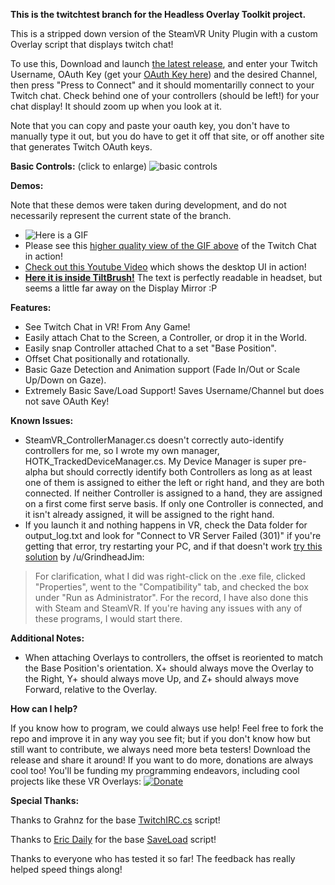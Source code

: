 **This is the twitchtest branch for the Headless Overlay Toolkit project.**

This is a stripped down version of the SteamVR Unity Plugin with a custom Overlay script that displays twitch chat!

To use this, Download and launch [the latest release](https://github.com/Hotrian/HeadlessOverlayToolkit/releases), and enter your Twitch Username, OAuth Key (get your [OAuth Key here](http://www.twitchapps.com/tmi/)) and the desired Channel, then press "Press to Connect" and it should momentarilly connect to your Twitch chat. Check behind one of your controllers (should be left!) for your chat display! It should zoom up when you look at it.

Note that you can copy and paste your oauth key, you don't have to manually type it out, but you do have to get it off that site, or off another site that generates Twitch OAuth keys.

**Basic Controls:** (click to enlarge)
![basic controls](http://image.prntscr.com/image/383d945a47b54b1194bf5dd72e9e726e.png)

**Demos:**

Note that these demos were taken during development, and do not necessarily represent the current state of the branch.
- ![Here is a GIF](https://thumbs.gfycat.com/SinfulHonestGenet-size_restricted.gif)
- Please see this [higher quality view of the GIF above](https://gfycat.com/SinfulHonestGenet) of the Twitch Chat in action!
- [Check out this Youtube Video](https://www.youtube.com/watch?v=JMk7Vy1Zq_s) which shows the desktop UI in action!
- [**Here it is inside TiltBrush!**](https://www.youtube.com/watch?v=tpqIQ5UkGrY) The text is perfectly readable in headset, but seems a little far away on the Display Mirror :P

**Features:**
- See Twitch Chat in VR! From Any Game!
- Easily attach Chat to the Screen, a Controller, or drop it in the World.
- Easily snap Controller attached Chat to a set "Base Position".
- Offset Chat positionally and rotationally.
- Basic Gaze Detection and Animation support (Fade In/Out or Scale Up/Down on Gaze).
- Extremely Basic Save/Load Support! Saves Username/Channel but does not save OAuth Key!

**Known Issues:**
- SteamVR_ControllerManager.cs doesn't correctly auto-identify controllers for me, so I wrote my own manager, HOTK_TrackedDeviceManager.cs. My Device Manager is super pre-alpha but should correctly identify both Controllers as long as at least one of them is assigned to either the left or right hand, and they are both connected. If neither Controller is assigned to a hand, they are assigned on a first come first serve basis. If only one Controller is connected, and it isn't already assigned, it will be assigned to the right hand.
- If you launch it and nothing happens in VR, check the Data folder for output_log.txt and look for "Connect to VR Server Failed (301)" if you're getting that error, try restarting your PC, and if that doesn't work [try this solution](https://www.reddit.com/r/Vive/comments/4p9hxg/wip_i_just_released_the_first_build_of_my_cross/d4kmvrj) by /u/GrindheadJim:

>For clarification, what I did was right-click on the .exe file, clicked "Properties", went to the "Compatibility" tab, and checked the box under "Run as Administrator". For the record, I have also done this with Steam and SteamVR. If you're having any issues with any of these programs, I would start there. 

**Additional Notes:**
- When attaching Overlays to controllers, the offset is reoriented to match the Base Position's orientation. X+ should always move the Overlay to the Right, Y+ should always move Up, and Z+ should always move Forward, relative to the Overlay.

**How can I help?**

If you know how to program, we could always use help! Feel free to fork the repo and improve it in any way you see fit; but if you don't know how but still want to contribute, we always need more beta testers! Download the release and share it around! If you want to do more, donations are always cool too! You'll be funding my programming endeavors, including cool projects like these VR Overlays: [![Donate](https://img.shields.io/badge/Donate-PayPal-blue.svg)](https://www.paypal.com/cgi-bin/webscr?cmd=_s-xclick&hosted_button_id=8PWSSHWNCWWQU)

**Special Thanks:**

Thanks to Grahnz for the base [TwitchIRC.cs](https://github.com/Grahnz/TwitchIRC-Unity/blob/master/TwitchIRC.cs) script!

Thanks to [Eric Daily](http://tutsplus.com/authors/eric-daily) for the base [SaveLoad](http://gamedevelopment.tutsplus.com/tutorials/how-to-save-and-load-your-players-progress-in-unity--cms-20934) script!

Thanks to everyone who has tested it so far! The feedback has really helped speed things along!
